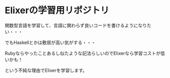 # Elixerの学習用リポジトリ

関数型言語を学習して、言語に関わらず良いコードを書けるようになりたい・・・

でもHaskellとかは敷居が高い気がする・・・

Rubyならやったことあるし似たような記法らしいのでElixerなら学習コストが低いかも！

という不純な理由でElixerを学習します。

